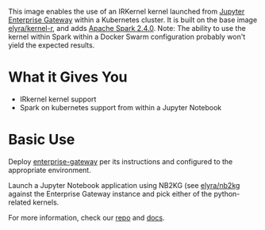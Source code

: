 This image enables the use of an IRKernel kernel launched from [Jupyter Enterprise Gateway](http://jupyter-enterprise-gateway.readthedocs.io/en/latest/) within a Kubernetes cluster.  It is built on the base image [elyra/kernel-r](https://hub.docker.com/r/elyra/kernel-r/), and adds [Apache Spark 2.4.0](https://spark.apache.org/docs/2.4.0/).  Note: The ability to use the kernel within Spark within a Docker Swarm configuration probably won't yield the expected results.

# What it Gives You
* IRkernel kernel support 
* Spark on kubernetes support from within a Jupyter Notebook

# Basic Use
Deploy [enterprise-gateway](https://hub.docker.com/r/elyra/enterprise-gateway/) per its instructions and configured to the appropriate environment.

Launch a Jupyter Notebook application using NB2KG (see [elyra/nb2kg](https://hub.docker.com/r/elyra/nb2kg/) against  the Enterprise Gateway instance and pick either of the python-related kernels.

For more information, check our [repo](https://github.com/jupyter/enterprise_gateway) and [docs](http://jupyter-enterprise-gateway.readthedocs.io/en/latest/).